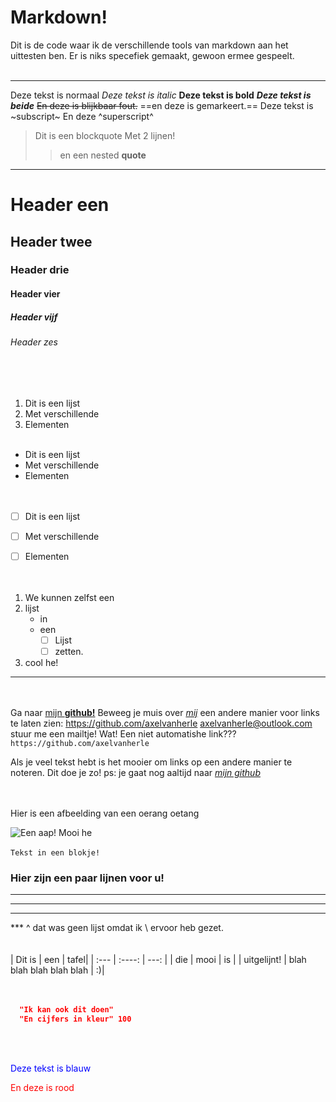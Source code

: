 
# Markdown!
Dit is de code waar ik de verschillende tools van markdown aan het uittesten ben. Er is niks specefiek gemaakt, gewoon ermee gespeelt.
<br></br>
***
Deze tekst is normaal
_Deze tekst is italic_
**Deze tekst is bold**
_**Deze tekst is beide**_
~~En deze is blijkbaar fout.~~
==en deze is gemarkeert.==
Deze tekst is ~subscript~
En deze ^superscript^
>Dit is een blockquote
>Met 2 lijnen!
>>en een nested **quote**
***


# Header een
## Header twee
### Header drie
#### Header vier
##### Header vijf
###### Header zes 
<br></br>


1.	Dit is een lijst
2.	Met verschillende
3.	Elementen
  <br></br>
  
-	Dit is een lijst
-	Met verschillende
-	Elementen  
<br></br>

 - [ ] Dit is een lijst
 - [ ] Met verschillende
 - [ ] Elementen  
 <br></br>
 
 
1. We kunnen zelfst een
2. lijst
	- in
	- een
		 - [ ] Lijst
		 - [ ] zetten.
3. cool he!  
***
<br></br>
Ga naar [mijn **github!**](https://github.com/axelvanherle)
Beweeg je muis over [_mij_](https://github.com/axelvanherle "Je gaat nog steeds naar mijn github als je op me klikt.")
een andere manier voor links te laten zien: <https://github.com/axelvanherle>
<axelvanherle@outlook.com>  stuur me een mailtje!
Wat! Een niet automatishe link??? `https://github.com/axelvanherle`

Als je veel tekst hebt is het mooier om links op een andere manier te noteren. Dit doe je zo! ps: je gaat nog aaltijd naar [_mijn github_][1]  

[1]: https://github.com/axelvanherle "ps: het is echt mijn github hoor"  
<br></br>
Hier is een afbeelding van een oerang oetang  

![Een aap! Mooi he](https://kuscheltiere.biz/media/5992/catalog/orang-utan-jasinga-mit-baby-pluschtier-menschenaffe-30-cm.jpg?size=256 "mooi he") 
<br></br>
`Tekst in een blokje!`  
### Hier zijn een paar lijnen voor u!
***
---
___
\***
^ dat was geen lijst omdat ik \ ervoor heb gezet.  
<br></br>
| Dit is      | een | tafel|
| :---        |    :----:   |          ---: |
| die      | mooi       | is   |
| uitgelijnt!   | blah blah blah blah blah        | :)|  
<br></br>
```json
  "Ik kan ook dit doen"
  "En cijfers in kleur" 100
```
<br></br>
<p style="color:blue">Deze tekst is blauw</p>
<font color="red">En deze is rood</font>

[En dit zie je alleen als je naar de code kijkt!]: # 

